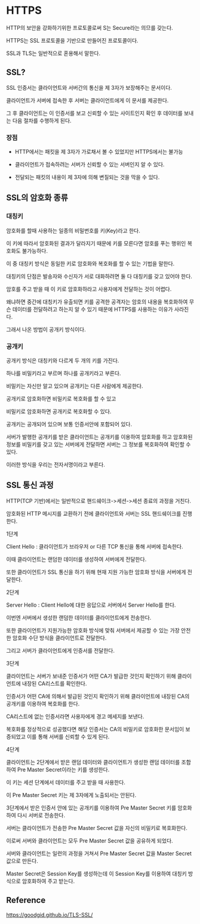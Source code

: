 # HTTPS

HTTP의 보안을 강화하기위한 프로토콜로써 S는 Secure라는 의므를 갖는다.

HTTPS는 SSL 프로토콜을 기반으로 만들어진 프로토콜이다.

SSL과 TLS는 일반적으로 혼용해서 말한다.

## SSL?

SSL 인증서는 클라이언트와 서버간의 통신을 제 3자가 보장해주는 문서이다.

클라이언트가 서버에 접속한 후 서버는 클라이언트에게 이 문서를 제공한다.

그 후 클라이언트는 이 인증서를 보고 신뢰할 수 있는 사이트인지 확인 후 데이터를 보내는 다음 절차를 수행하게 된다.

### 장점

- HTTP에서는 패킷을 제 3자가 가로채서 볼 수 있었지만 HTTPS에서는 불가능

- 클라이언트가 접속하려는 서버가 신뢰할 수 있는 서버인지 알 수 있다.

- 전달되는 패킷의 내용이 제 3자에 의해 변질되는 것을 막을 수 있다.

## SSL의 암호화 종류

### 대칭키

암호화를 할때 사용하는 일종의 비밀번호를 키(Key)라고 한다.

이 키에 따라서 암호화된 결과가 달라지기 때문에 키를 모른다면 암호를 푸는 행위인 복호화도 불가능하다.

이 중 대칭키 방식은 동일한 키로 암호화와 복호화를 할 수 있는 기법을 말한다.

대칭키의 단점은 발송자와 수신자가 서로 대화하려면 둘 다 대칭키를 갖고 있어야 한다.

암호를 주고 받을 때 이 키로 암호화하라고 사용자에게 전달하는 것이 어렵다.

왜냐하면 중간에 대칭키가 유출되면 키를 공격한 공격자는 암호의 내용을 복호화하여 무슨 데이터를 전달하려고 하는지 알 수 있기 때문에 HTTPS를 사용하는 이유가 사라진다.

그래서 나온 방법이 공개키 방식이다.

### 공개키

공개키 방식은 대칭키와 다르게 두 개의 키를 가진다.

하나를 비밀키라고 부르며 하나를 공개키라고 부른다.

비밀키는 자신만 알고 있으며 공개키는 다른 사람에게 제공한다.

공개키로 암호화하면 비밀키로 복호화를 할 수 있고

비밀키로 암호화하면 공개키로 복호화할 수 있다.

공개키는 공개되어 있으며 보통 인증서안에 포함되어 있다.

서버가 발행한 공개키를 받은 클라이언트는 공개키를 이용하여 암호화를 하고 암호화된 정보를 비밀키를 갖고 있는 서버에게 전달하면 서버는 그 정보를 복호화하여 확인할 수 있다.

이러한 방식을 우리는 전자서명이라고 부른다.

## SSL 통신 과정

HTTP(TCP 기반)에서는 일반적으로 핸드쉐이크->세션->세션 종료의 과정을 거친다.

암호화된 HTTP 메시지를 교환하기 전에 클라이언트와 서버는 SSL 핸드쉐이크를 진행한다.

1단계

Client Hello : 클라이언트가 브라우저 or 다른 TCP 통신을 통해 서버에 접속한다.

이때 클라이언트는 랜덤한 데이터를 생성하여 서버에게 전달한다.

또한 클라이언트가 SSL 통신을 하기 위해 현재 지원 가능한 암호화 방식을 서버에게 전달한다.

2단계

Server Hello : Client Hello에 대한 응답으로 서버에서 Server Hello를 한다.

이번엔 서버에서 생성한 랜덤한 데이터를 클라이언트에게 전송한다.

또한 클라이언트가 지원가능한 암호화 방식에 맞춰 서버에서 제공할 수 있는 가장 안전한 암호화 수단 방식을 클라이언트로 전달한다.

그리고 서버가 클라이언트에게 인증서를 전달한다.

3단계

클라이언트는 서버가 보내준 인증서가 어떤 CA가 발급한 것인지 확인하기 위해 클라이언트에 내장된 CA리스트를 확인한다.

인증서가 어떤 CA에 의해서 발급된 것인지 확인하기 위해 클라이언트에 내장된 CA의 공개키를 이용하여 복호화를 한다.

CA리스트에 없는 인증서라면 사용자에게 경고 메세지를 보낸다.

복호화를 정상적으로 성공했다면 해당 인증서는 CA의 비밀키로 암호화한 문서임이 보증되었고 이를 통해 서버를 신뢰할 수 있게 된다.

4단계

클라이언트는 2단계에서 받은 랜덤 데이터와 클라이언트가 생성한 랜덤 데이터를 조합하여 Pre Master Secret이라는 키를 생성한다.

이 키는 세션 단계에서 데이터를 주고 받을 때 사용한다.

이 Pre Master Secret 키는 제 3자에게 노출되서는 안된다.

3단계에서 받은 인증서 안에 있는 공개키를 이용하여 Pre Master Secret 키를 암호화하여 다시 서버로 전송한다.

서버는 클라이언트가 전송한 Pre Master Secret 값을 자신의 비밀키로 복호화한다.

이로써 서버와 클라이언트는 모두 Pre Master Secret 값을 공유하게 되었다.

서버와 클라이언트는 일련의 과정을 거쳐서 Pre Master Secret 값을 Master Secret 값으로 만든다.

Master Secret은 Session Key를 생성하는데 이 Session Key를 이용하여 대칭키 방식으로 암호화하여 주고 받는다.

## Reference

https://goodgid.github.io/TLS-SSL/